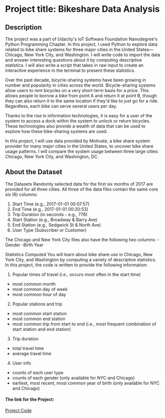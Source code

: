# Project title: Bikeshare Data Analysis

## Description
The project was a part of Udacity's IoT Software Foundation Nanodegree's Python Programming Chapter. 
In this project, I used Python to explore data related to bike share systems for three major cities in the United States—Chicago, New York City, and Washington. I will write code to import the data and answer interesting questions about it by computing descriptive statistics. I will also write a script that takes in raw input to create an interactive experience in the terminal to present these statistics.

Over the past decade, bicycle-sharing systems have been growing in number and popularity in cities across the world. Bicycle-sharing systems allow users to rent bicycles on a very short-term basis for a price. This allows people to borrow a bike from point A and return it at point B, though they can also return it to the same location if they'd like to just go for a ride. Regardless, each bike can serve several users per day.

Thanks to the rise in information technologies, it is easy for a user of the system to access a dock within the system to unlock or return bicycles. These technologies also provide a wealth of data that can be used to explore how these bike-sharing systems are used.

In this project, I will use data provided by Motivate, a bike share system provider for many major cities in the United States, to uncover bike share usage patterns. I will compare the system usage between three large cities: Chicago, New York City, and Washington, DC.

## About the Dataset
The Datasets Randomly selected data for the first six months of 2017 are provided for all three cities. All three of the data files contain the same core six (6) columns: 

1. Start Time (e.g., 2017-01-01 00:07:57)
2. End Time (e.g., 2017-01-01 00:20:53) 
3. Trip Duration (in seconds - e.g., 776)
4. Start Station (e.g., Broadway & Barry Ave) 
5. End Station (e.g., Sedgwick St & North Ave) 
6. User Type (Subscriber or Customer)

The Chicago and New York City files also have the following two columns:
-Gender 
-Birth Year

Statistics Computed You will learn about bike share use in Chicago, New York City, and Washington by computing a variety of descriptive statistics. In this project, the code is written to provide the following information:
1. Popular times of travel (i.e., occurs most often in the start time)
 - most common month 
 - most common day of week 
 - most common hour of day
2. Popular stations and trip 
 - most common start station 
 - most common end station 
 - most common trip from start to end (i.e., most frequent combination of start station and end station)
3. Trip duration 
 - total travel time 
 - average travel time
4. User info 
 - counts of each user type 
 - counts of each gender (only available for NYC and Chicago) 
 - earliest, most recent, most common year of birth (only available for NYC and Chicago)

#### The link for the Project:
[Project Code](https://github.com/himanshi-png/Bikeshare-Data-Analysis/blob/master/bikehare.py)
